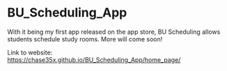 # BU_Scheduling_App
With it being my first app released on the app store, BU Scheduling allows students schedule study rooms. More will come soon!

Link to website: https://chase35x.github.io/BU_Scheduling_App/home_page/
